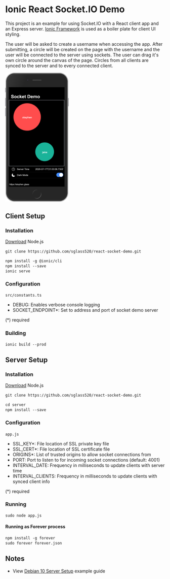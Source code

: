 # Ionic React <span>Socket.IO</span> Demo

This project is an example for using Socket.IO with a React client app and an Express server. [Ionic Framework](https://ionicframework.com) is used as a boiler plate for client UI styling.

The user will be asked to create a username when accessing the app. After submitting, a circle will be created on the page with the username and the user will be connected to the server using sockets. The user can drag it's own circle around the canvas of the page. Circles from all clients are synced to the server and to every connected client.

<img src="./docs/sockets-iphone.png" alt="drawing" width="200"/>

## Client Setup

### Installation

[Download](https://nodejs.org/en/download/) Node.js

```
git clone https://github.com/sglass520/react-socket-demo.git
```

```
npm install -g @ionic/cli
npm install --save
ionic serve
```

### Configuration

`src/constants.ts`

- DEBUG: Enables verbose console logging
- SOCKET_ENDPOINT\*: Set to address and port of socket demo server

(\*) required

### Building

```
ionic build --prod
```

## Server Setup

### Installation

[Download](https://nodejs.org/en/download/) Node.js

```
git clone https://github.com/sglass520/react-socket-demo.git
```

```
cd server
npm install --save
```

### Configuration

`app.js`

- SSL_KEY\*: File location of SSL private key file
- SSL_CERT\*: File location of SSL certificate file
- ORIGINS\*: List of trusted origins to allow socket connections from
- PORT: Port to listen to for incoming socket connections (default: 4001)
- INTERVAL_DATE: Frequency in milliseconds to update clients with server time
- INTERVAL_CLIENTS: Frequency in milliseconds to update clients with synced client info

(\*) required

### Running

```
sudo node app.js
```

#### Running as Forever process

```
npm install -g forever
sudo forever forever.json
```

## Notes

- View [Debian 10 Server Setup](SERVER.md) example guide

